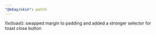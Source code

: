 ```yaml
---
"@ebay/skin": patch
---
```


fix(toast): swapped margin to padding and added a stronger selector for toast close button
